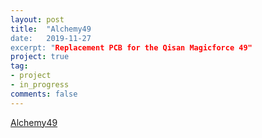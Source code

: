 ```yaml
---
layout: post
title:  "Alchemy49
date:   2019-11-27
excerpt: "Replacement PCB for the Qisan Magicforce 49"
project: true
tag:
- project
- in_progress
comments: false
---
```


[Alchemy49](https://github.com/EvvL/Alchemy49) 